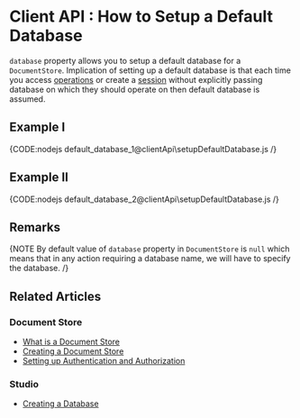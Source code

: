 # Client API : How to Setup a Default Database

`database` property allows you to setup a default database for a `DocumentStore`. Implication of setting up a default database is that each time you access [operations](../clientApi/operations/what-are-operations) or create a [session](../clientApi/session/what-is-a-session-and-how-does-it-work) without explicitly passing database on which they should operate on then default database is assumed.

## Example I

{CODE:nodejs default_database_1@clientApi\setupDefaultDatabase.js /}

## Example II

{CODE:nodejs default_database_2@clientApi\setupDefaultDatabase.js /}

## Remarks

{NOTE By default value of `database` property in `DocumentStore` is `null` which means that in any action requiring a database name, we will have to specify the database. /}

## Related Articles

### Document Store

- [What is a Document Store](../clientApi/what-is-a-document-store)
- [Creating a Document Store](../clientApi/creating-document-store)
- [Setting up Authentication and Authorization](../clientApi/setting-up-authentication-and-authorization)

### Studio

- [Creating a Database](../studio/server/databases/create-new-database/general-flow)
